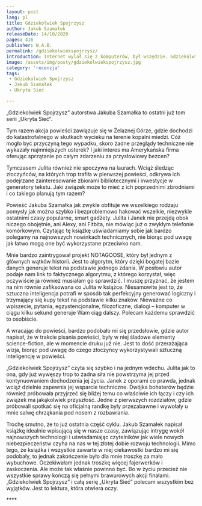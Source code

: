 ```yaml
---
layout: post
lang: pl
title: Gdziekolwiek Spojrzysz
author: Jakub Szamałek
releaseDate: 14/10/2020
pages: 416
publisher: W.A.B.
permalink: /gdziekolwiekspojrzysz/
introduction: Internet wylał się z komputerów, był wszędzie. Gdziekolwiek spojrzysz.
image: /assets/img/posty/gdziekolwiekspojrzysz.jpg
category: 'recenzja'
tags:
 - Gdziekolwiek Spojrzysz
 - Jakub Szamałek
 - Ukryta Sieć

---
```

  „Gdziekolwiek Spojrzysz” autorstwa Jakuba Szamałka to ostatni już tom serii „Ukryta Sieć”.

  Tym razem akcja powieści zawiązuje się w Żelaznej Górze, gdzie dochodzi do katastrofalnego w skutkach wycieku na terenie kopalni miedzi. Cóż mogło być przyczyną tego wypadku, skoro żadne przeglądy techniczne nie wykazały najmniejszych usterek? I jaki interes ma Amerykańska firma oferując sprzątanie po całym zdarzeniu za przysłowiowy bezcen?

  Tymczasem Julita również nie spoczywa na laurach. Wciąż śledząc złoczyńców, na których trop trafiła w pierwszej powieści, odkrywa ich podejrzane zainteresowanie zbiorami bibliotecznymi i inwestycje w generatory tekstu. Jaki związek może to mieć z ich poprzednimi zbrodniami i co takiego planują tym razem?

  Powieść Jakuba Szamałka jak zwykle obfituje we wszelkiego rodzaju pomysły jak można szybko i bezproblemowo hakować wszelkie, niezwykle ostatnimi czasy popularne, smart gadżety. Julita i Janek nie przejdą obok niczego obojętnie, ani Alexy, ani Fitbita, nie mówiąc już o zwykłym telefonie komórkowym. Czytając tę książkę uświadamiamy sobie jak bardzo polegamy na najnowszych nowinkach technicznych, nie biorąc pod uwagę jak łatwo mogą one być wykorzystane przeciwko nam.

  Mnie bardzo zaintrygował projekt NOTAGOOSE, który był jednym z głównych wątków historii. Jest to algorytm, który dzięki bogatej bazie danych generuje tekst na podstawie jednego zdania. W posłowiu autor podaje nam link to faktycznego algorytmu, z którego korzystał, więc oczywiście ja również musiałam go sprawdzić. I muszę przyznać, że jestem na nim równie zafiksowana co Julita w książce. Niesamowite jest to, że sztuczna inteligencja potrafi w sposób tak perfekcyjny generować logiczny i trzymający się kupy tekst na podstawie kilku znaków. Nieważne co wpiszecie, pytania, egzystencjonalne, filozoficzne, dialogi – komputer w ciągu kilku sekund generuje Wam ciąg dalszy. Polecam każdemu sprawdzić to osobiście.

  A wracając do powieści, bardzo podobało mi się przedsłowie, gdzie autor napisał, że w trakcie pisania powieści, były w niej śladowe elementy science-fiction, ale w momencie druku już nie. Jest to dość przerażająca wizja, biorąc pod uwagę do czego złoczyńcy wykorzystywali sztuczną inteligencję w powieści.

  „Gdziekolwiek Spojrzysz” czyta się szybko i na jednym wdechu. Julita jak to ona, gdy już wywęszy trop to żadna siła nie powstrzyma jej przed kontynuowaniem dochodzenia jej życia. Janek z oporami co prawda, jednak wciąż dzielnie zapewnia jej wsparcie techniczne. Dwójka bohaterów będzie również próbowała przyjrzeć się bliżej temu co właściwie ich łączy i czy ich związek ma jakąkolwiek przyszłość. Jedne z pierwszych rozdziałów, gdzie próbowali spotkać się na oficjalną randkę były przezabawne i wywołały u mnie salwę chrząkania pod nosem z rozbawiania.

  Trochę smutno, że to już ostatnia część cyklu. Jakub Szamałek napisał książkę idealnie wpisującą się w nasze czasy, zawiązując intrygę wokół najnowszych technologii i uświadamiając czytelników jak wiele nowych niebezpieczeństw czyha na nas w tej złotej dobie rozwoju technologii. Mimo tego, że książka i wszystkie zawarte w niej ciekawostki bardzo mi się podobały, to jednak zakończenie było dla mnie troszkę za mało wybuchowe. Oczekiwałam jednak troszkę więcej fajerwerków i zaskoczenia. Ale może tak właśnie powinno być. Bo w życiu przecież nie wszystkie sprawy kończą się pełnymi brawurowych akcji finałami. „Gdziekolwiek Spojrzysz” i całą serię „Ukryta Sieć” polecam wszystkim bez wyjątków. Jest to lektura, która otwiera oczy. 

  \*\*\*\*
